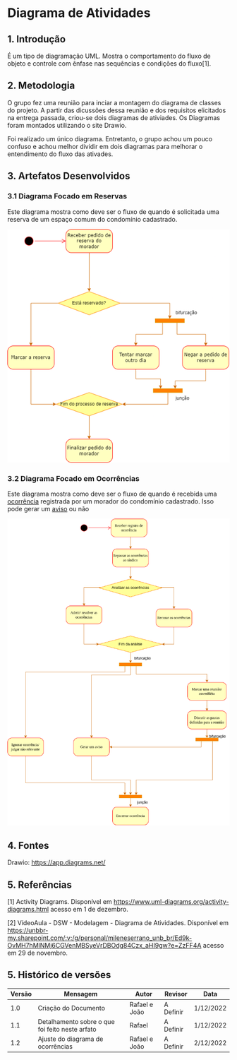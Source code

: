 # Diagrama de Atividades

## 1. Introdução
É um tipo de diagramação UML. Mostra o comportamento do fluxo de objeto e controle com ênfase nas sequências e condições do fluxo[1]. 

## 2. Metodologia
O grupo fez uma reunião para inciar a montagem do diagrama de classes do projeto. A partir das dicussões dessa reunião e dos requisitos elicitados na entrega passada, criou-se dois diagramas de ativiades. Os Diagramas foram montados utilizando o site Drawio.

Foi realizado um único diagrama. Entretanto, o grupo achou um pouco confuso e achou melhor dividir em dois diagramas para melhorar o entendimento do fluxo das ativades. 

## 3. Artefatos Desenvolvidos

### 3.1 Diagrama Focado em Reservas
Este diagrama mostra como deve ser o fluxo de quando é solicitada uma reserva de um espaço comum do condomínio cadastrado.

![image](../assets/Diagrama_Atividades_reserva.drawio.png)

### 3.2 Diagrama Focado em Ocorrências
Este diagrama mostra como deve ser o fluxo de quando é recebida uma [ocorrência](Base/1.1.8.GlossarioLexico.md#ocorrência) registrada por um morador do condomínio cadastrado. Isso pode gerar um [aviso](Base/1.1.8.GlossarioLexico.md#aviso) ou não

![image](../assets/Diagrama_Atividades_ocorrencia.drawio.png)

## 4. Fontes

Drawio: <https://app.diagrams.net/>

## 5. Referências

[1] Activity Diagrams. Disponível em <https://www.uml-diagrams.org/activity-diagrams.html> acesso em 1 de dezembro.

[2] VídeoAula - DSW - Modelagem - Diagrama de Atividades. Disponível em <https://unbbr-my.sharepoint.com/:v:/g/personal/mileneserrano_unb_br/Ed9k-OvMH7hMlNMj6CGVenMBSyeVrDBOdg84Czx_aHI9gw?e=ZzFF4A> acesso em 29 de novembro.

## 5. Histórico de versões
  
| Versão | Mensagem                   | Autor        | Revisor       | Data       |
|--------|----------------------------|--------------|---------------|------------|
| 1.0    | Criação do Documento       | Rafael e João | A Definir | 1/12/2022 |
| 1.1    | Detalhamento sobre o que foi feito neste arfato | Rafael | A Definir| 1/12/2022 |
| 1.2    | Ajuste do diagrama de ocorrências | Rafael e João | A Definir | 2/12/2022|
